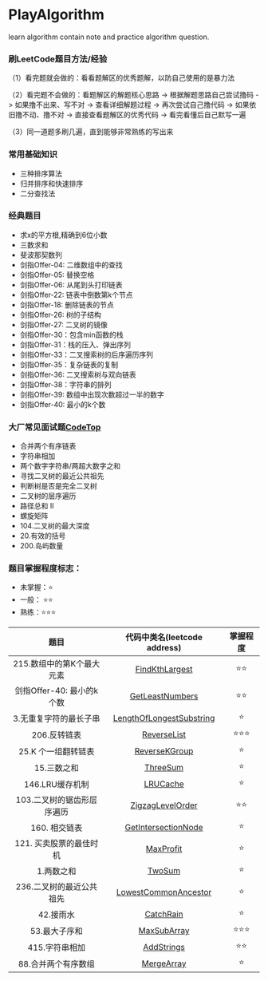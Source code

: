# PlayAlgorithm
learn algorithm contain note and practice algorithm question.


### 刷LeetCode题目方法/经验
（1）看完题就会做的：看看题解区的优秀题解，以防自己使用的是暴力法 

（2）看完题不会做的：看题解区的解题核心思路 -> 根据解题思路自己尝试撸码 -> 如果撸不出来、写不对 
                  -> 查看详细解题过程 -> 再次尝试自己撸代码 -> 如果依旧撸不动、撸不对
                  -> 直接查看题解区的优秀代码 -> 看完看懂后自己默写一遍
                                 
（3）同一道题多刷几遍，直到能够非常熟练的写出来
                               
### 常用基础知识
- 三种排序算法
- 归并排序和快速排序
- 二分查找法

### 经典题目
- 求x的平方根,精确到6位小数
- 三数求和
- 斐波那契数列
- 剑指Offer-04: 二维数组中的查找
- 剑指Offer-05: 替换空格
- 剑指Offer-06: 从尾到头打印链表
- 剑指Offer-22: 链表中倒数第k个节点
- 剑指Offer-18: 删除链表的节点
- 剑指Offer-26: 树的子结构
- 剑指Offer-27: 二叉树的镜像
- 剑指Offer-30：包含min函数的栈
- 剑指Offer-31：栈的压入、弹出序列
- 剑指Offer-33：二叉搜索树的后序遍历序列
- 剑指Offer-35：复杂链表的复制
- 剑指Offer-36: 二叉搜索树与双向链表
- 剑指Offer-38：字符串的排列
- 剑指Offer-39: 数组中出现次数超过一半的数字
- 剑指Offer-40: 最小的k个数

### 大厂常见面试题[CodeTop](https://codetop.cc/)
- 合并两个有序链表
- 字符串相加
- 两个数字字符串/两超大数字之和
- 寻找二叉树的最近公共祖先
- 判断树是否是完全二叉树
- 二叉树的层序遍历
- 路径总和 II
- 螺旋矩阵
- 104.二叉树的最大深度
- 20.有效的括号
- 200.岛屿数量

### 题目掌握程度标志：
- 未掌握：⭐
- 一般： ⭐⭐
- 熟练：⭐⭐⭐

|           题目            |               代码中类名(leetcode address)               | 掌握程度 |
| :-----------------------: | :----------------------------------------------------------: | :------: |
| 215.数组中的第K个最大元素 | [FindKthLargest](https://leetcode-cn.com/problems/kth-largest-element-in-an-array/) |    ⭐⭐    |
| 剑指Offer-40: 最小的k个数 |             [GetLeastNumbers](https://leetcode-cn.com/problems/zui-xiao-de-kge-shu-lcof/)              |    ⭐⭐    |
|  3.无重复字符的最长子串   |         [LengthOfLongestSubstring](https://leetcode-cn.com/problems/longest-substring-without-repeating-characters/)         |    ⭐     |
|  206.反转链表        |         [ReverseList](https://leetcode-cn.com/problems/reverse-linked-list/)         |   ⭐⭐⭐    |
|  25.K 个一组翻转链表        |         [ReverseKGroup](https://leetcode-cn.com/problems/reverse-nodes-in-k-group/)         |   ⭐   |
|  15.三数之和        |         [ThreeSum](https://leetcode-cn.com/problems/3sum/)         |   ⭐   |
|  146.LRU缓存机制        |         [LRUCache](https://leetcode-cn.com/problems/lru-cache/)         |   ⭐   |
|  103.二叉树的锯齿形层序遍历        |         [ZigzagLevelOrder](https://leetcode-cn.com/problems/binary-tree-zigzag-level-order-traversal/)         |   ⭐⭐  |
|  160. 相交链表     |         [GetIntersectionNode](https://leetcode-cn.com/problems/intersection-of-two-linked-lists/)         |   ⭐  |
|  121. 买卖股票的最佳时机    |         [MaxProfit](https://leetcode-cn.com/problems/best-time-to-buy-and-sell-stock/)         |   ⭐  |
|  1.两数之和    |         [TwoSum](https://leetcode-cn.com/problems/two-sum/)         |   ⭐  |
|  236.二叉树的最近公共祖先    |         [LowestCommonAncestor](https://leetcode-cn.com/problems/lowest-common-ancestor-of-a-binary-tree/)         |   ⭐  |
|  42.接雨水    |         [CatchRain](https://leetcode-cn.com/problems/trapping-rain-water/)         |   ⭐  |
|  53.最大子序和    |         [MaxSubArray](https://leetcode-cn.com/problems/maximum-subarray/)         |   ⭐⭐⭐  |
|  415.字符串相加   |         [AddStrings](https://leetcode-cn.com/problems/add-strings/)         |   ⭐⭐  |
|  88.合并两个有序数组   |         [MergeArray](https://leetcode-cn.com/problems/merge-sorted-array/)         |   ⭐  |

